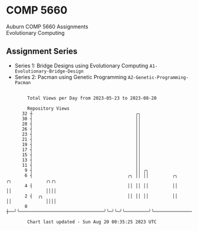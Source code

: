 # COMP 5660
Auburn COMP 5660 Assignments  
Evolutionary Computing

## Assignment Series
- Series 1: Bridge Designs using Evolutionary Computing `A1-Evolutionary-Bridge-Design`
- Series 2: Pacman using Genetic Programming `A2-Genetic-Programming-Pacman`

```

        Total Views per Day from 2023-05-23 to 2023-08-20

        Repository Views
      32 ┼                                       ╭╮
      30 ┤                                       ││
      28 ┤                                       ││
      26 ┤                                       ││
      23 ┤                                       ││
      21 ┤                                       ││
      19 ┤                                       ││
      17 ┤                                       ││
      15 ┤                                       ││
      13 ┤                                       ││
      11 ┤                                       ││
       9 ┤                                       ││ ╭╮
       6 ┤                                    ╭╮ ││ ││         ╭╮              ╭╮             ╭╮╭╮
       4 ┤                                    ││ ││ ││         ││              ││             ││││
       2 ┤  ╭╮                                ││ ││ ││         ││              ││             ││││
       0 ┼──╯╰────────────────────────────────╯╰─╯╰─╯╰─────────╯╰──────────────╯╰─────────────╯╰╯╰─

        Chart last updated - Sun Aug 20 00:35:25 2023 UTC
        
```
